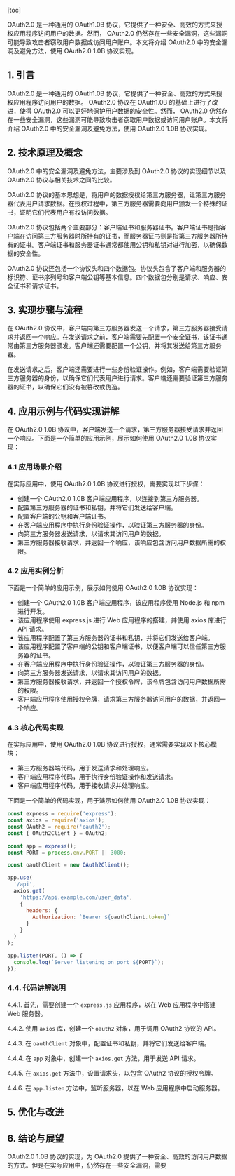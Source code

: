 
[toc]                    
                
                
OAuth2.0 是一种通用的 OAuth1.0B 协议，它提供了一种安全、高效的方式来授权应用程序访问用户的数据。然而， OAuth2.0 仍然存在一些安全漏洞，这些漏洞可能导致攻击者窃取用户数据或访问用户账户。本文将介绍 OAuth2.0 中的安全漏洞及避免方法，使用 OAuth2.0 1.0B 协议实现。

## 1. 引言

 OAuth2.0 是一种通用的 OAuth1.0B 协议，它提供了一种安全、高效的方式来授权应用程序访问用户的数据。 OAuth2.0 协议在 OAuth1.0B 的基础上进行了改进，使得 OAuth2.0 可以更好地保护用户数据的安全性。然而， OAuth2.0 仍然存在一些安全漏洞，这些漏洞可能导致攻击者窃取用户数据或访问用户账户。本文将介绍 OAuth2.0 中的安全漏洞及避免方法，使用 OAuth2.0 1.0B 协议实现。

## 2. 技术原理及概念

 OAuth2.0 中的安全漏洞及避免方法，主要涉及到 OAuth2.0 协议的实现细节以及 OAuth2.0 协议与相关技术之间的比较。

 OAuth2.0 协议的基本思想是，将用户的数据授权给第三方服务器，让第三方服务器代表用户请求数据。在授权过程中，第三方服务器需要向用户颁发一个特殊的证书，证明它们代表用户有权访问数据。

 OAuth2.0 协议包括两个主要部分：客户端证书和服务器证书。客户端证书是指客户端在访问第三方服务器时所持有的证书，而服务器证书则是指第三方服务器所持有的证书。客户端证书和服务器证书通常都使用公钥和私钥对进行加密，以确保数据的安全性。

 OAuth2.0 协议还包括一个协议头和四个数据包。协议头包含了客户端和服务器的标识符、证书序列号和客户端公钥等基本信息。四个数据包分别是请求、响应、安全证书和请求证书。

## 3. 实现步骤与流程

 在 OAuth2.0 协议中，客户端向第三方服务器发送一个请求，第三方服务器接受请求并返回一个响应。在发送请求之前，客户端需要先配置一个安全证书，该证书通常由第三方服务器颁发。客户端还需要配置一个公钥，并将其发送给第三方服务器。

 在发送请求之后，客户端还需要进行一些身份验证操作。例如，客户端需要验证第三方服务器的身份，以确保它们代表用户进行请求。客户端还需要验证第三方服务器的证书，以确保它们没有被篡改或伪造。

## 4. 应用示例与代码实现讲解

 在 OAuth2.0 1.0B 协议中，客户端发送一个请求，第三方服务器接受请求并返回一个响应。下面是一个简单的应用示例，展示如何使用 OAuth2.0 1.0B 协议实现：

### 4.1 应用场景介绍

 在实际应用中，使用 OAuth2.0 1.0B 协议进行授权，需要实现以下步骤：

* 创建一个 OAuth2.0 1.0B 客户端应用程序，以连接到第三方服务器。
* 配置第三方服务器的证书和私钥，并将它们发送给客户端。
* 配置客户端的公钥和客户端证书。
* 在客户端应用程序中执行身份验证操作，以验证第三方服务器的身份。
* 向第三方服务器发送请求，以请求其访问用户的数据。
* 第三方服务器接收请求，并返回一个响应，该响应包含访问用户数据所需的权限。

### 4.2 应用实例分析

下面是一个简单的应用示例，展示如何使用 OAuth2.0 1.0B 协议实现：

* 创建一个 OAuth2.0 1.0B 客户端应用程序，该应用程序使用 Node.js 和 npm 进行开发。
* 该应用程序使用 express.js 进行 Web 应用程序的搭建，并使用 axios 库进行 API 请求。
* 该应用程序配置了第三方服务器的证书和私钥，并将它们发送给客户端。
* 该应用程序配置了客户端的公钥和客户端证书，以便客户端可以信任第三方服务器的证书。
* 在客户端应用程序中执行身份验证操作，以验证第三方服务器的身份。
* 向第三方服务器发送请求，以请求其访问用户的数据。
* 第三方服务器接收请求，并返回一个授权令牌，该令牌包含访问用户数据所需的权限。
* 客户端应用程序使用授权令牌，请求第三方服务器访问用户的数据，并返回一个响应。

### 4.3 核心代码实现

 在实际应用中，使用 OAuth2.0 1.0B 协议进行授权，通常需要实现以下核心模块：

* 第三方服务器端代码，用于发送请求和处理响应。
* 客户端应用程序代码，用于执行身份验证操作和发送请求。
* 客户端应用程序代码，用于接收请求并处理响应。

下面是一个简单的代码实现，用于演示如何使用 OAuth2.0 1.0B 协议实现：
```javascript
const express = require('express');
const axios = require('axios');
const OAuth2 = require('oauth2');
const { OAuth2Client } = OAuth2;

const app = express();
const PORT = process.env.PORT || 3000;

const oauthClient = new OAuth2Client();

app.use(
  '/api',
  axios.get(
    'https://api.example.com/user_data',
    {
      headers: {
        Authorization: `Bearer ${oauthClient.token}`
      }
    }
  )
);

app.listen(PORT, () => {
  console.log(`Server listening on port ${PORT}`);
});
```

### 4.4. 代码讲解说明

 4.4.1. 首先，需要创建一个 `express.js` 应用程序，以在 Web 应用程序中搭建 Web 服务器。

 4.4.2. 使用 `axios` 库，创建一个 `oauth2` 对象，用于调用 OAuth2 协议的 API。

 4.4.3. 在 `oauthClient` 对象中，配置证书和私钥，并将它们发送给客户端。

 4.4.4. 在 `app` 对象中，创建一个 `axios.get` 方法，用于发送 API 请求。

 4.4.5. 在 `axios.get` 方法中，设置请求头，以包含 OAuth2 协议的授权令牌。

 4.4.6. 在 `app.listen` 方法中，监听服务器，以在 Web 应用程序中启动服务器。

## 5. 优化与改进

## 6. 结论与展望

OAuth2.0 1.0B 协议的实现，为 OAuth2.0 提供了一种安全、高效的访问用户数据的方式。但是在实际应用中，仍然存在一些安全漏洞，需要

